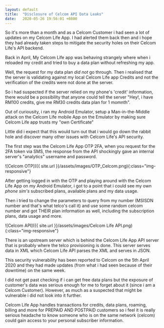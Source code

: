 ```yaml
---
layout: default
title:  "Disclosure of Celcom API Data Leaks"
date:   2020-05-26 19:56:01 +0800
---
```


So it's more than a month and as a Celcom Customer i had seen a lot of updates on my Celcom Life App. I had alerted them back then and i hope they had already taken steps to mitigate the security holes on their Celcom Life's API backend.

Back in April, My Celcom Life app was behaving strangely where when i reloaded my credit and tried to buy a data plan without refreshing my app.

Well, the request for my data plan  *did not* go through. Then i realised that the server is validating against my local Celcom Life app Credits and not the verification of the credits were not done at the server.

So i had suspected if the server relied on my phone's 'credit' information, there would be a possibility that anyone could tell the server "Hey!, i have RM100 credits, give me RM30 credits data plan for 1 momnth".

Out of curiousity, i ran my Android Emulator, setup a Man-in-the-Middle attack on the Celcom Life mobile App on the Emulator by making sure Celcom Life app trusts my "own Certificate"

Little did i expect that this would turn out that i would go down the rabbit hole and discover many other issues with Celcom Life's API security.

The first step was the Celcom Life App OTP 2FA, when you request for the 2FA token via SMS, the response from the API shockingly gave an internal server's "analytics" username and password.

![Celcom OTP]({{ site.url }}/assets/images/OTP_Celcom.png){:class="img-responsive"} 

After getting logged in with the OTP and playing around with the Celcom Life App on my Android Emulator, i got to a point that i could see my own *phone sim's* subscribed plans, available plans and my data usage.

Then i tried to change the parameters to query from my number (MSISDN number and that's what telco's call it) and use some random celcom number and got THEIR plan information as well, including the subscription plans, data usage and more.

![Celcom API]({{ site.url }}/assets/images/Celcom Life API.png){:class="img-responsive"}

There is an upstream server which is behind the Celcom Life App API server that is probably where the telco provisioning is done. This server serves data in XML which Celcom Life API parses the XML and serves in JSON. 

This security vulnerability has been reported to Celcom on the 5th April 2020 and they had made updates (from what i had seen because of their downtime) on the same week.

I did not get past checking if i can get free data plans but the exposure of customer's data was serious enough for me to forget about it (since i am a Celcom Customer). However, as much as a suspected that might be vulnerable i did not look into it further.

Celcom Life App handles transactions for credits, data plans, roaming, billing and more for PREPAID AND POSTPAID customers so i feel it is really serious headache to know someone who is on the same network (celcom) could gain access to your personal subscriber information.
